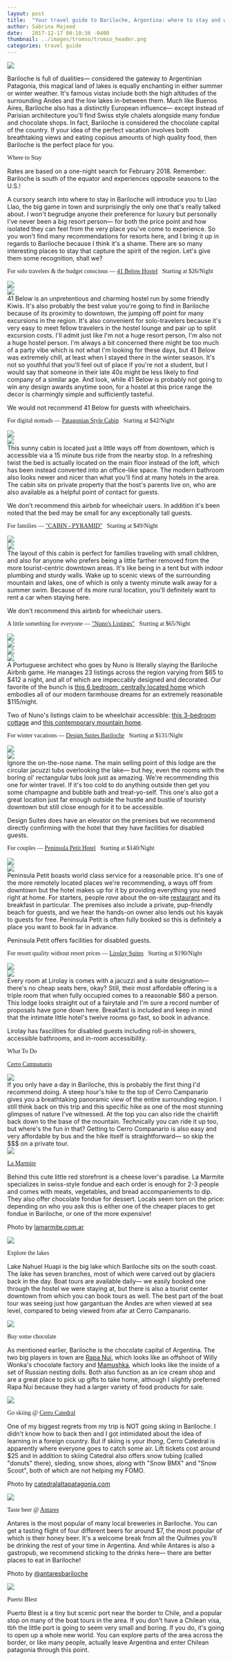 ```yaml
---
layout: post
title:  "Your travel guide to Bariloche, Argentina: where to stay and what to do."
author: Sabrina Majeed
date:   2017-12-17 00:10:36 -0400
thumbnail: ../images/tromso/tromso_header.png
categories: travel guide
---
```


<a href="https://www.flickr.com/photos/baschtelt/10782896243/" target="_blank"><img src="/images/bariloche/bariloche_header.png"></a>


Bariloche is full of dualities— considered the gateway to Argentinian Patagonia, this magical land of lakes is equally enchanting in either summer or winter weather. It's famous vistas include both the high altitudes of the surrounding Andes and the low lakes in-between them. Much like Buenos Aires, Bariloche also has a distinctly European influence— except instead of Parisian architecture you'll find Swiss style chalets alongside many fondue and chocolate shops. In fact, Bariloche is considered the chocolate capital of the country. If your idea of the perfect vacation involves both breathtaking views and eating copious amounts of high quality food, then Bariloche is the perfect place for you.




<p class="tc f2 mt5 mb0" style="font-family: 'Gilroy-ExtraBold'">Where to Stay</p>
<p class="tc f6 light-silver i mb4">Rates are based on a one-night search for February 2018. Remember: Bariloche is south of the equator and experiences opposite seasons to the U.S.!</p>

A cursory search into where to stay in Bariloche will introduce you to Llao Llao, the big game in town and surprisingly the only one that's really talked about. I won't begrudge anyone their preference for luxury but personally I've never been a big resort person— for both the price point and how isolated they can feel from the very place you've come to experience. So you won't find many recommendations for resorts here, and I bring it up in regards to Bariloche because I think it's a shame. There are so many interesting places to stay that capture the spirit of the region. Let's give them some recognition, shall we?

<p class="f3 pt3 lh-title" style="font-family: 'Gilroy-ExtraBold'">For solo travelers & the budget conscious — <a href="http://www.hostel41below.com/" target="_blank" class="link underline-hover orange">41 Below Hostel</a><span class="f5 light-silver">&nbsp; &nbsp;Starting at $26/Night</span></p>
<div class="fl w-100 w-50-ns pr1-ns mb1 mb0-ns">
<img src="../images/bariloche/41below_1.png">
</div>
<div class="fl w-100 w-50-ns pl1-ns mb3">
<img src="../images/bariloche/41below_2.png">
</div>
41 Below is an unpretentious and charming hostel run by some friendly Kiwis. It's also probably the best value you're going to find in Bariloche because of its proximity to downtown, the jumping off point for many excursions in the region. It's also convenient for solo-travelers because it's very easy to meet fellow travelers in the hostel lounge and pair up to split excursion costs. I'll admit just like I'm not a huge resort person, I'm also not a huge hostel person. I'm always a bit concerned there might be too much of a party vibe which is not what I'm looking for these days, but 41 Below was extremely chill, at least when I stayed there in the winter season. It's not so youthful that you'll feel out of place if you're not a student, but I would say that someone in their late 40s might be less likely to find company of a similar age. And look, while 41 Below is probably not going to win any design awards anytime soon, for a hostel at this price range the decor is charmingly simple and sufficiently tasteful.


<p class="f6 i light-silver">We would not recommend 41 Below for guests with wheelchairs.</p>

<p id="anchor1" class="f3 pt3 lh-title" style="font-family: 'Gilroy-ExtraBold'">For digital nomads — <a href="https://www.airbnb.com/rooms/12279136?location=Bariloche%2C%20San%20Carlos%20de%20Bariloche%2C%20R%C3%ADo%20Negro%2C%20Argentina&s=BMB5OMrp" target="_blank" class="link underline-hover orange">Patagonian Style Cabin</a><span class="f5 light-silver">&nbsp; &nbsp;Starting at $42/Night</span></p>
<div class="fl w-100 w-50-ns pr1-ns mb1 mb0-ns">
<img src="../images/bariloche/cabin_1.png">
</div>
<div class="fl w-100 w-50-ns pl1-ns mb3">
<img src="../images/bariloche/cabin_2.png">
</div>
This sunny cabin is located just a little ways off from downtown, which is accessible via a 15 minute bus ride from the nearby stop. In a refreshing twist the bed is actually located on the main floor instead of the loft, which has been instead converted into an office-like space. The modern bathroom also looks newer and nicer than what you'll find at many hotels in the area. The cabin sits on private property that the host's parents live on, who are also available as a helpful point of contact for guests.

<p class="f6 i light-silver">We don't recommend this airbnb for wheelchair users. In addition it's been noted that the bed may be small for any exceptionally tall guests.</p>

<p class="f3 pt3 lh-title" style="font-family: 'Gilroy-ExtraBold'">For families — <a href="https://www.airbnb.ca/rooms/65145" target="_blank" class="link underline-hover orange">"CABIN - PYRAMID"</a><span class="f5 light-silver">&nbsp; &nbsp;Starting at $49/Night</span></p>
<div class="fl w-100 w-50-ns pr1-ns mb1 mb0-ns">
<img src="../images/bariloche/Pyramid_1.png">
</div>
<div class="fl w-100 w-50-ns pl1-ns mb3">
<img src="../images/bariloche/Pyramid_2.png">
</div>
The layout of this cabin is perfect for families traveling with small children, and also for anyone who prefers being a little farther removed from the more tourist-centric downtown areas. It's like being in a tent but with indoor plumbing and sturdy walls. Wake up to scenic views of the surrounding mountain and lakes, one of which is only a twenty minute walk away for a summer swim. Because of its more rural location, you'll definitely want to rent a car when staying here.

<p class="f6 i light-silver">We don't recommend this airbnb for wheelchair users.</p>

<p class="f3 pt3 lh-title" style="font-family: 'Gilroy-ExtraBold'">A little something for everyone — <a href="https://www.airbnb.com/users/1518997/listings" target="_blank" class="link underline-hover orange">"Nuno's Listings"</a><span class="f5 light-silver">&nbsp; &nbsp;Starting at $65/Night</span></p>
<div class="fl w-100 w-50-ns pr1-ns mb1 mb0-ns">
<img src="../images/bariloche/nuno_1.png">
</div>
<div class="fl w-100 w-50-ns pl1-ns mb1 mb2-ns">
<img src="../images/bariloche/nuno_2.png">
</div>
<div class="fl w-100 w-50-ns pr1-ns mb1 mb0-ns">
<img src="../images/bariloche/nuno_4.png">
</div>
<div class="fl w-100 w-50-ns pl1-ns mb3">
<img src="../images/bariloche/nuno_3.png">
</div>
A Portuguese architect who goes by Nuno is literally slaying the Bariloche Airbnb game. He manages 23 listings across the region varying from $65 to $412 a night, and all of which are impeccably designed and decorated. Our favorite of the bunch is <a href="https://www.airbnb.com/rooms/11521531?s=-250liCw">this 6 bedroom, centrally located home</a> which embodies all of our modern farmhouse dreams for an extremely reasonable $115/night.

<p class="f6 i light-silver">Two of Nuno's listings claim to be wheelchair accessible: <a href="https://www.airbnb.com/rooms/7849214">this 3-bedroom cottage</a> and <a href="https://www.airbnb.com/rooms/974290">this contemporary mountain home</a>.</p>

<p class="f3 pt3 lh-title" style="font-family: 'Gilroy-ExtraBold'">For winter vacations — <a href="https://www.booking.com/hotel/ar/design-suites-bariloche" target="_blank" class="link underline-hover orange">Design Suites Bariloche</a><span class="f5 light-silver">&nbsp; &nbsp;Starting at $131/Night</span></p>
<div class="fl w-100 w-50-ns pr1-ns mb1 mb0-ns">
<img src="../images/bariloche/design_1.png">
</div>
<div class="fl w-100 w-50-ns pl1-ns mb3">
<img src="../images/bariloche/design_2.png">
</div>
Ignore the on-the-nose name. The main selling point of this lodge are the circular jacuzzi tubs overlooking the lake— but hey, even the rooms with the boring ol' rectangular tubs look just as amazing. We're recommending this one for winter travel. If it's too cold to do anything outside then get you some champagne and bubble bath and treat-yo-self. This one's also got a great location just far enough outside the hustle and bustle of touristy downtown but still close enough for it to be accessible.

<p class="f6 i light-silver">Design Suites does have an elevator on the premises but we recommend directly confirming with the hotel that they have facilities for disabled guests.</p>

<p class="f3 pt3 lh-title" style="font-family: 'Gilroy-ExtraBold'">For couples — <a href="https://www.booking.com/hotel/ar/peninsula-petit" target="_blank" class="link underline-hover orange">Peninsula Petit Hotel</a><span class="f5 light-silver">&nbsp; &nbsp;Starting at $140/Night</span></p>
<div class="fl w-100 w-50-ns pr1-ns mb1 mb0-ns">
<img src="../images/bariloche/petit_1.png">
</div>
<div class="fl w-100 w-50-ns pl1-ns mb3">
<img src="../images/bariloche/petit_2.png">
</div>
Peninsula Petit boasts world class service for a reasonable price. It's one of the more remotely located places we're recommending, a ways off from downtown but the hotel makes up for it by providing everything you need right at home. For starters, people <i>rave</i> about the on-site <a href="https://www.tripadvisor.es/Restaurant_Review-g312848-d7376546-Reviews-Desde_El_Sur-San_Carlos_de_Bariloche_Province_of_Rio_Negro_Patagonia.html">restaurant</a> and its breakfast in particular. The premises also include a private, pup-friendly beach for guests, and we hear the hands-on owner also lends out his kayak to guests for free. Peninsula Petit is often fully booked so this is definitely a place you want to book far in advance.

<p class="f6 i light-silver">Peninsula Petit offers facilities for disabled guests.</p>


<p class="f3 pt3 lh-title" style="font-family: 'Gilroy-ExtraBold'">For resort quality without resort prices — <a href="https://www.booking.com/hotel/ar/lirolay-suites" target="_blank" class="link underline-hover orange">Lirolay Suites</a><span class="f5 light-silver">&nbsp; &nbsp;Starting at $190/Night</span></p>
<div class="fl w-100 w-50-ns pr1-ns mb1 mb0-ns">
<img src="../images/bariloche/lirolay_1.png">
</div>
<div class="fl w-100 w-50-ns pl1-ns mb3">
<img src="../images/bariloche/lirolay_2.png">
</div>
Every room at Lirolay is comes with a jacuzzi and a suite designation— there's no cheap seats here, okay? Still, their most affordable offering is a triple room that when fully occupied comes to a reasonable $60 a person. This lodge looks straight out of a fairytale and I'm sure a record number of proposals have gone down here. Breakfast is included and keep in mind that the intimate little hotel's twelve rooms go fast, so book in advance.

<p class="f6 i light-silver">Lirolay has fascilities for disabled guests including roll-in showers, accessible bathrooms, and in-room accessibility.</p>


<p class="tc f2 mt5 mb4" id="whattodo" style="font-family: 'Gilroy-ExtraBold'">What To Do</p>

<p class="f3 pt3 lh-title" style="font-family: 'Gilroy-ExtraBold'"><a href="http://cerrocampanario.com.ar/" class="link underline-hover orange" target="_blank">Cerro Campanario</a></p>
<div class="fl w-100 pr1-ns mb3">
<img src="../images/bariloche/cerrocompanario.png">
</div>
If you only have a day in Bariloche, this is probably the first thing I'd recommend doing. A steep hour's hike to the top of Cerro Campanario gives you a breathtaking panoramic view of the entire surrounding region. I still think back on this trip and this specific hike as one of the most stunning glimpses of nature I've witnessed. At the top you can also ride the chairlift back down to the base of the mountain. Technically you can ride it up too, but where's the fun in that? Getting to Cerro Companario is also easy and very affordable by bus and the hike itself is straightforward— so skip the $$$ on a private tour.

<div id="anchor2" class="fl w-100 mb4 mt3">
<div class="fl w-100 w-50-ns">
<img src="../images/bariloche/lamarmite.png">
</div>
<div class="fl w-100 w-50-ns pl4-ns">
<p class="f4 mb1 lh-title mt0-ns mt3" style="font-family: 'Gilroy-ExtraBold'"><a href="http://lamarmite.com.ar/" class="link underline-hover orange" target="_blank">La Marmite</a></p>
<p>Behind this cute little red storefront is a cheese lover's paradise. La Marmite specializes in swiss-style fondue and each order is enough for 2-3 people and comes with meats, vegetables, and bread accompaniements to dip. They also offer chocolate fondue for dessert. Locals seem torn on the price: depending on who you ask this is either one of the cheaper places to get fondue in Bariloche, or one of the more expensive!
</p>
<p class="f7 light-silver">Photo by <a href="http://lamarmite.com.ar/" target="_blank" class="link underline-hover orange">lamarmite.com.ar</a></p>
</div>
</div>

<div class="fl w-100 mb4">
<div class="fl w-100 w-50-ns">
<img src="../images/bariloche/nahuel_huapi.png">
</div>
<div class="fl w-100 w-50-ns pl4-ns">
<p class="f4 mb1 lh-title mt0-ns mt3" style="font-family: 'Gilroy-ExtraBold'">Explore the lakes</p>
<p>Lake Nahuel Huapi is the big lake which Bariloche sits on the south coast. The lake has seven branches, most of which were carved out by glaciers back in the day. Boat tours are available daily— we easily booked one through the hostel we were staying at, but there is also a tourist center downtown from which you can book tours as well. The best part of the boat tour was seeing just how gargantuan the Andes are when viewed at sea level, compared to being viewed from afar at Cerro Campanario.
</p>
</div>
</div>

<div class="fl w-100 mb4">
<div class="fl w-100 w-50-ns">
<img src="../images/bariloche/rapanui.png">
</div>
<div class="fl w-100 w-50-ns pl4-ns">
<p class="f4 mb1 lh-title mt0-ns mt3" style="font-family: 'Gilroy-ExtraBold'">Buy some chocolate</p>
<p>
As mentioned earlier, Bariloche is the chocolate capital of Argentina. The two big players in town are <a href="http://chocolatesrapanui.com.ar/">Rapa Nui</a>, which looks like an offshoot of Willy Wonka's chocolate factory and <a href="http://www.mamuschka.com/">Mamushka</a>, which looks like the inside of a set of Russian nesting dolls. Both also function as an ice cream shop and are a great place to pick up gifts to take home, although I slightly preferred Rapa Nui because they had a larger variety of food products for sale.
</p>
</div>
</div>

<div class="fl w-100 mb4">
<div class="fl w-100 w-50-ns">
<img src="../images/bariloche/cerrocatedral.png">
</div>
<div class="fl w-100 w-50-ns pl4-ns">
<p class="f4 mb1 lh-title mt0-ns mt3" style="font-family: 'Gilroy-ExtraBold'">Go skiing @ <a href="http://www.catedralaltapatagonia.com/" target="blank">Cerro Catedral</a></p>
<p>One of my biggest regrets from my trip is NOT going skiing in Bariloche. I didn't know how to back then and I got intimidated about the idea of learning in a foreign country. But if skiing is your <i>thang</i>, Cerro Catedral is apparently where everyone goes to catch some air. Lift tickets cost around $25 and in addition to skiing Catedral also offers snow tubing (called "donuts" there), sleding, snow shoes, along with "Snow BMX" and "Snow Scoot", both of which are not helping my FOMO.
</p>
<p class="f7 light-silver">Photo by <a href="http://www.catedralaltapatagonia.com/" target="_blank" class="link underline-hover orange">catedralaltapatagonia.com</a></p>
</div>
</div>

<div class="fl w-100 mb4">
<div class="fl w-100 w-50-ns">
<img src="../images/bariloche/antares.png">
</div>
<div class="fl w-100 w-50-ns pl4-ns">
<p class="f4 mb1 lh-title mt0-ns mt3" style="font-family: 'Gilroy-ExtraBold'">Taste beer @ <a href="https://www.tripadvisor.com/Restaurant_Review-g312848-d2660620-Reviews-Antares-San_Carlos_de_Bariloche_Province_of_Rio_Negro_Patagonia.html" target="blank">Antares</a></p>
<p>Antares is the most popular of many local breweries in Bariloche. You can get a tasting flight of four different beers for around $7, the most popular of which is their honey beer. It's a welcome break from all the Quilmes you'll be drinking the rest of your time in Argentina. And while Antares is also a gastropub, we recommend sticking to the drinks here— there are better places to eat in Bariloche!
</p>
<p class="f7 light-silver">Photo by <a href="https://www.instagram.com/antaresbariloche/" target="_blank" class="link underline-hover orange">@antaresbariloche</a></p>
</div>
</div>

<div class="fl w-100 mb4">
<div class="fl w-100 w-50-ns">
<img src="../images/bariloche/portblest.png">
</div>
<div class="fl w-100 w-50-ns pl4-ns">
<p class="f4 mb1 lh-title mt0-ns mt3" style="font-family: 'Gilroy-ExtraBold'">Puerto Blest</p>
<p>
Puerto Blest is a tiny but scenic port near the border to Chile, and a popular stop on many of the boat tours in the area. If you don't have a Chilean visa, tbh the little port is going to seem very small and boring. If you do, it's going to open up a whole new world. You can explore parts of the area across the border, or like many people, actually leave Argentina and enter Chilean patagonia through this point.
</p>
</div>
</div>

